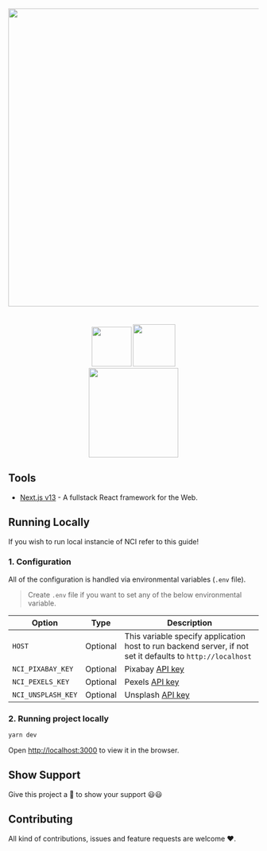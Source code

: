 <div align="center">
    <h1><img src="https://socialify.git.ci/msk4862/Copyright-free-image-search/image?description=1&descriptionEditable=Tired%20of%20searching%20images%20from%20diffrent%20websites%3F%20Try%20using%20NCI%20which%20searches%20copyright%20free%20images%20from%20across%20the%20platforms%20like%20pixabay%2C%20unsplash%2C%20etc.%20and%20shows%20you%20the%20results%20in%20a%20single%20platform.&font=Raleway&language=1&logo=https%3A%2F%2Fuser-images.githubusercontent.com%2F24875366%2F108820679-8dfa9380-75e2-11eb-91ca-432ca114c4a5.png&owner=1&pattern=Plus&theme=Light" width="600"></h1>
      <br>
      <img src="https://img.shields.io/github/license/msk4862/Copyright-free-image-search?style=flat-square" width="80">
      <img src="https://img.shields.io/github/v/release/msk4862/Copyright-free-image-search?style=flat-square" width="85">
      </br>
      <img src="https://forthebadge.com/images/badges/built-with-love.svg" width="180">
</div>

## Tools

- [Next.js v13](https://nextjs.org/) - A fullstack React framework for the Web.

## Running Locally

If you wish to run local instancie of NCI refer to this guide!

### 1. Configuration

All of the configuration is handled via environmental variables (`.env` file).

> Create `.env` file if you want to set any of the below environmental variable.

| Option             | Type     | Description                                                                                                |
| ------------------ | -------- | ---------------------------------------------------------------------------------------------------------- |
| `HOST`             | Optional | This variable specify application host to run backend server, if not set it defaults to `http://localhost` |
| `NCI_PIXABAY_KEY`  | Optional | Pixabay [API key](https://pixabay.com/api/docs/)                                                           |
| `NCI_PEXELS_KEY`   | Optional | Pexels [API key](https://www.pexels.com/api/new/)                                                          |
| `NCI_UNSPLASH_KEY` | Optional | Unsplash [API key](https://unsplash.com/oauth/applications)                                                |

### 2. Running project locally

```sh
yarn dev
```

Open [http://localhost:3000](http://localhost:3000) to view it in the browser.

## Show Support

Give this project a 🌟 to show your support 😃😃

## Contributing

All kind of contributions, issues and feature requests are welcome ❤️.
